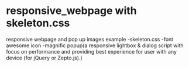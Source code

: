 # responsive_webpage with skeleton.css
responsive webpage and pop up images example
-skeleton.css 
-font awesome icon
-magnific popup(a responsive lightbox & dialog script with focus on performance and providing best experience for user with any device
(for jQuery or Zepto.js).)
